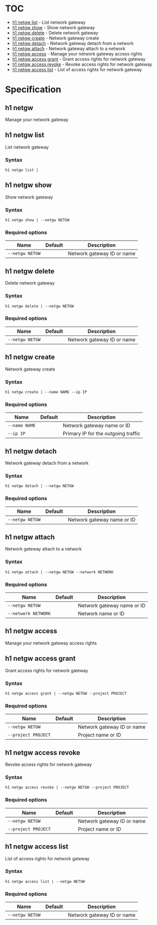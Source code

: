 # TOC

 * [h1 netgw list](#h1-netgw-list) - List network gateway
 * [h1 netgw show](#h1-netgw-show) - Show network gateway
 * [h1 netgw delete](#h1-netgw-delete) - Delete network gateway
 * [h1 netgw create](#h1-netgw-create) - Network gateway create
 * [h1 netgw detach](#h1-netgw-detach) - Network gateway detach from a network
 * [h1 netgw attach](#h1-netgw-attach) - Network gateway attach to a network
 * [h1 netgw access](#h1-netgw-access) - Manage your network gateway access rights
  * [h1 netgw access grant](#h1-netgw-access-grant) - Grant access rights for network gateway
  * [h1 netgw access revoke](#h1-netgw-access-revoke) - Revoke access rights for network gateway
  * [h1 netgw access list](#h1-netgw-access-list) - List of access rights for network gateway


# Specification

## h1 netgw

Manage your network gateway

## h1 netgw list

List network gateway

### Syntax

```h1 netgw list | ```

## h1 netgw show

Show network gateway

### Syntax

```h1 netgw show | --netgw NETGW```

### Required options

| Name | Default | Description | 
| ---- | ------- | ----------- |
| ```--netgw NETGW``` |  | Network gateway ID or name |

## h1 netgw delete

Delete network gateway

### Syntax

```h1 netgw delete | --netgw NETGW```

### Required options

| Name | Default | Description | 
| ---- | ------- | ----------- |
| ```--netgw NETGW``` |  | Network gateway ID or name |

## h1 netgw create

Network gateway create

### Syntax

```h1 netgw create | --name NAME --ip IP```

### Required options

| Name | Default | Description | 
| ---- | ------- | ----------- |
| ```--name NAME``` |  | Network gateway name or ID |
| ```--ip IP``` |  | Primary IP for the outgoing traffic |

## h1 netgw detach

Network gateway detach from a network

### Syntax

```h1 netgw detach | --netgw NETGW```

### Required options

| Name | Default | Description | 
| ---- | ------- | ----------- |
| ```--netgw NETGW``` |  | Network gateway name or ID |

## h1 netgw attach

Network gateway attach to a network

### Syntax

```h1 netgw attach | --netgw NETGW --network NETWORK```

### Required options

| Name | Default | Description | 
| ---- | ------- | ----------- |
| ```--netgw NETGW``` |  | Network gateway name or ID |
| ```--network NETWORK``` |  | Network name or ID |

## h1 netgw access

Manage your network gateway access rights

## h1 netgw access grant

Grant access rights for network gateway

### Syntax

```h1 netgw access grant | --netgw NETGW --project PROJECT```

### Required options

| Name | Default | Description | 
| ---- | ------- | ----------- |
| ```--netgw NETGW``` |  | Network gateway ID or name |
| ```--project PROJECT``` |  | Project name or ID |

## h1 netgw access revoke

Revoke access rights for network gateway

### Syntax

```h1 netgw access revoke | --netgw NETGW --project PROJECT```

### Required options

| Name | Default | Description | 
| ---- | ------- | ----------- |
| ```--netgw NETGW``` |  | Network gateway ID or name |
| ```--project PROJECT``` |  | Project name or ID |

## h1 netgw access list

List of access rights for network gateway

### Syntax

```h1 netgw access list | --netgw NETGW```

### Required options

| Name | Default | Description | 
| ---- | ------- | ----------- |
| ```--netgw NETGW``` |  | Network gateway ID or name |

